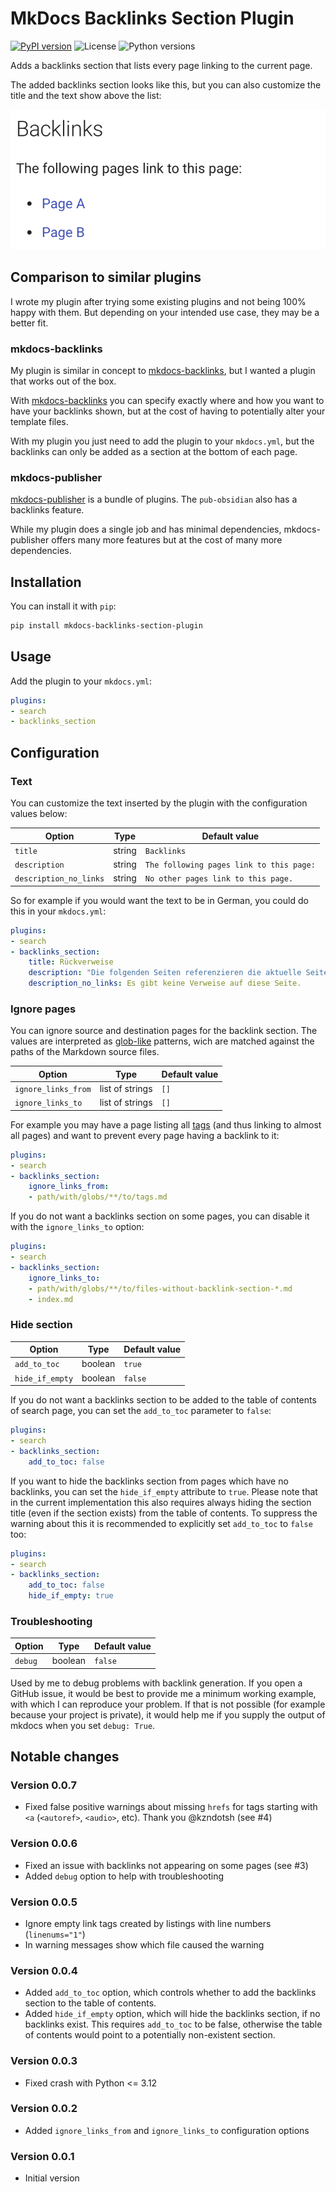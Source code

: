 # MkDocs Backlinks Section Plugin

[![PyPI version](https://img.shields.io/pypi/v/mkdocs-backlinks-section-plugin)](https://pypi.org/project/mkdocs-backlinks-section-plugin/)
![License](https://img.shields.io/pypi/l/mkdocs-backlinks-section-plugin)
![Python versions](https://img.shields.io/pypi/pyversions/mkdocs-backlinks-section-plugin)

Adds a backlinks section that lists every page linking to the current page.

The added backlinks section looks like this, but you can also customize the title and the text show above the list:

![Screenshot of the backlinks section](https://github.com/six-two/mkdocs-backlinks-section-plugin/raw/main/screenshot.png)

## Comparison to similar plugins

I wrote my plugin after trying some existing plugins and not being 100% happy with them.
But depending on your intended use case, they may be a better fit.

### mkdocs-backlinks

My plugin is similar in concept to [mkdocs-backlinks](https://github.com/danodic-dev/mkdocs-backlinks), but I wanted a plugin that works out of the box.

With [mkdocs-backlinks](https://github.com/danodic-dev/mkdocs-backlinks) you can specify exactly where and how you want to have your backlinks shown, but at the cost of having to potentially alter your template files.

With my plugin you just need to add the plugin to your `mkdocs.yml`, but the backlinks can only be added as a section at the bottom of each page.

### mkdocs-publisher

[mkdocs-publisher](https://github.com/mkdocs-publisher/mkdocs-publisher) is a bundle of plugins.
The `pub-obsidian` also has a backlinks feature.

While my plugin does a single job and has minimal dependencies, mkdocs-publisher offers many more features but at the cost of many more dependencies.

## Installation

You can install it with `pip`:
```bash
pip install mkdocs-backlinks-section-plugin
```

## Usage

Add the plugin to your `mkdocs.yml`:
```yaml
plugins:
- search
- backlinks_section
```

## Configuration

### Text

You can customize the text inserted by the plugin with the configuration values below:

Option | Type | Default value
--- | --- | ---
`title` | string | `Backlinks`
`description` | string | `The following pages link to this page:`
`description_no_links` | string | `No other pages link to this page.`


So for example if you would want the text to be in German, you could do this in your `mkdocs.yml`:
```yaml
plugins:
- search
- backlinks_section:
    title: Rückverweise
    description: "Die folgenden Seiten referenzieren die aktuelle Seite:"
    description_no_links: Es gibt keine Verweise auf diese Seite.
```

### Ignore pages

You can ignore source and destination pages for the backlink section.
The values are interpreted as [glob-like](https://docs.python.org/3/library/pathlib.html#pathlib-pattern-language) patterns, wich are matched against the paths of the Markdown source files.

Option | Type | Default value
--- | --- | ---
`ignore_links_from` | list of strings | `[]`
`ignore_links_to` | list of strings | `[]`

For example you may have a page listing all [tags](https://squidfunk.github.io/mkdocs-material/setup/setting-up-tags/) (and thus linking to almost all pages) and want to prevent every page having a backlink to it:

```yaml
plugins:
- search
- backlinks_section:
    ignore_links_from:
    - path/with/globs/**/to/tags.md
```

If you do not want a backlinks section on some pages, you can disable it with the `ignore_links_to` option:
```yaml
plugins:
- search
- backlinks_section:
    ignore_links_to:
    - path/with/globs/**/to/files-without-backlink-section-*.md
    - index.md
```

### Hide section

Option | Type | Default value
--- | --- | ---
`add_to_toc` | boolean | `true`
`hide_if_empty` | boolean | `false`

If you do not want a backlinks section to be added to the table of contents of search page, you can set the `add_to_toc` parameter to `false`:
```yaml
plugins:
- search
- backlinks_section:
    add_to_toc: false
```

If you want to hide the backlinks section from pages which have no backlinks, you can set the `hide_if_empty` attribute to `true`.
Please note that in the current implementation this also requires always hiding the section title (even if the section exists) from the table of contents.
To suppress the warning about this it is recommended to explicitly set `add_to_toc` to `false` too:
```yaml
plugins:
- search
- backlinks_section:
    add_to_toc: false
    hide_if_empty: true
```

### Troubleshooting

Option | Type | Default value
--- | --- | ---
`debug` | boolean | `false`

Used by me to debug problems with backlink generation.
If you open a GitHub issue, it would be best to provide me a minimum working example, with which I can reproduce your problem.
If that is not possible (for example because your project is private), it would help me if you supply the output of mkdocs when you set `debug: True`.

## Notable changes

### Version 0.0.7

- Fixed false positive warnings about missing `hrefs` for tags starting with `<a` (`<autoref>`, `<audio>`, etc). Thank you @kzndotsh (see #4)

### Version 0.0.6

- Fixed an issue with backlinks not appearing on some pages (see #3)
- Added `debug` option to help with troubleshooting

### Version 0.0.5

- Ignore empty link tags created by listings with line numbers (`linenums="1"`)
- In warning messages show which file caused the warning

### Version 0.0.4

- Added `add_to_toc` option, which controls whether to add the backlinks section to the table of contents.
- Added `hide_if_empty` option, which will hide the backlinks section, if no backlinks exist.
    This requires `add_to_toc` to be false, otherwise the table of contents would point to a potentially non-existent section.

### Version 0.0.3

- Fixed crash with Python <= 3.12

### Version 0.0.2

- Added `ignore_links_from` and `ignore_links_to` configuration options

### Version 0.0.1

- Initial version
